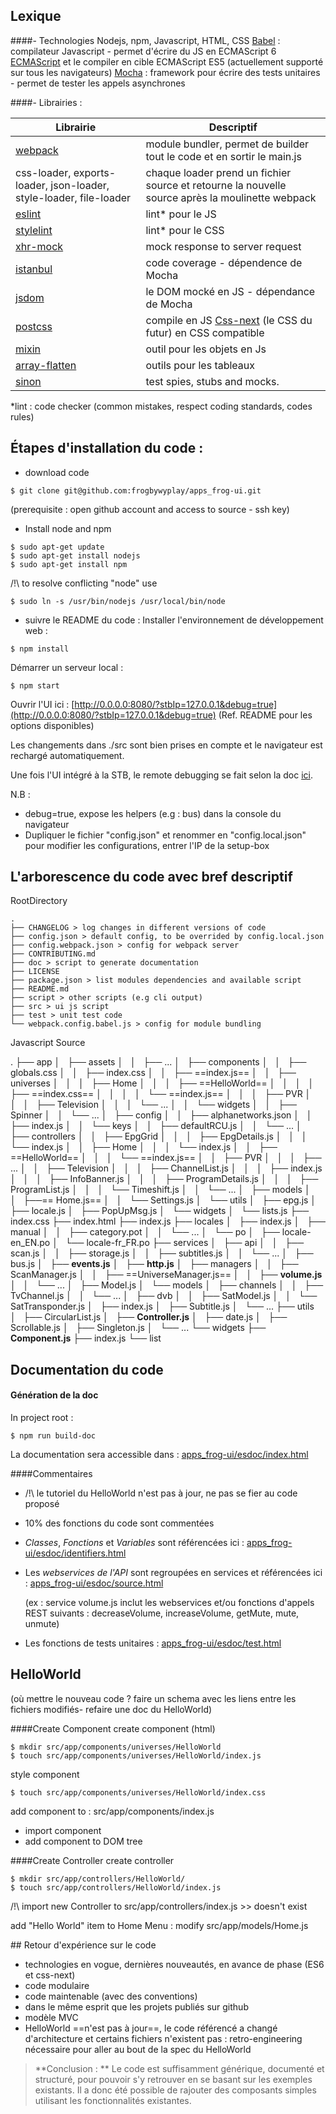 ## Lexique
####- Technologies
Nodejs, npm, Javascript, HTML, CSS
[Babel](http://babeljs.io/) : compilateur Javascript - permet d'écrire du JS en ECMAScript 6 [ECMAScript](https://en.wikipedia.org/wiki/ECMAScript)  et le compiler en cible ECMAScript ES5 (actuellement supporté sur tous les navigateurs)
[Mocha](https://mochajs.org/) : framework pour écrire des tests unitaires - permet de tester les appels asynchrones


####- Librairies :

Librairie | Descriptif 
--- | --- 
[webpack](https://webpack.github.io/docs/what-is-webpack.html) | module bundler, permet de builder tout le code et en sortir le main.js 
css-loader, exports-loader, json-loader, style-loader, file-loader | chaque loader prend un fichier source et retourne la nouvelle source après la moulinette webpack
[eslint](https://www.npmjs.com/package/eslint) | lint* pour le JS
[stylelint](https://www.npmjs.com/package/stylelint) | lint* pour le CSS
[xhr-mock](https://github.com/jameslnewell/xhr-mock) | mock response to server request
[istanbul](https://github.com/gotwarlost/istanbul) | code coverage - dépendence de Mocha
[jsdom](https://github.com/tmpvar/jsdom) | le DOM mocké en JS - dépendance de Mocha
[postcss](http://postcss.org/) | compile en JS [Css-next](http://cssnext.io/) (le CSS du futur) en CSS compatible
[mixin](https://www.npmjs.com/package/mixin-js) | outil pour les objets en Js
[array-flatten](https://github.com/blakeembrey/array-flatten) |  outils pour les tableaux
[sinon](https://www.npmjs.com/package/sinon) | test spies, stubs and mocks.

*lint : code checker (common mistakes, respect coding standards, codes rules)

## Étapes d'installation du code :
- download code

```
$ git clone git@github.com:frogbywyplay/apps_frog-ui.git
```

(prerequisite : open github account and access to source - ssh key)

- Install node and npm
```
$ sudo apt-get update
$ sudo apt-get install nodejs
$ sudo apt-get install npm
```

/!\ to resolve conflicting "node" use
```
$ sudo ln -s /usr/bin/nodejs /usr/local/bin/node
```
- suivre le README du code :
Installer l'environnement de développement web :
```
$ npm install
```

Démarrer un serveur local :

	$ npm start

Ouvrir l'UI ici : [http://0.0.0.0:8080/?stbIp=127.0.0.1&debug=true](http://0.0.0.0:8080/?stbIp=127.0.0.1&debug=true)  (Ref. README pour les options disponibles)

Les changements dans ./src sont bien prises en compte et le navigateur est rechargé automatiquement.

Une fois l'UI intégré à la STB, le remote debugging se fait selon la doc [ici](https://portal.frogbywyplay.com/docs/wytv/featured/guide-webapp-dev/debug-testing/).

N.B :

- debug=true, expose les helpers (e.g : bus) dans la console du navigateur
- Dupliquer le fichier "config.json" et renommer en "config.local.json" pour modifier les configurations, entrer l'IP de la setup-box


## L'arborescence du code avec bref descriptif

RootDirectory

	.
	├── CHANGELOG > log changes in different versions of code
	├── config.json > default config, to be overrided by config.local.json
	├── config.webpack.json > config for webpack server
	├── CONTRIBUTING.md
	├── doc > script to generate documentation
	├── LICENSE
	├── package.json > list modules dependencies and available script
	├── README.md
	├── script > other scripts (e.g cli output)
	├── src > ui js script
	├── test > unit test code
	└── webpack.config.babel.js > config for module bundling


Javascript Source

.
├── app
│   ├── assets
│   │   ├── ...
│   ├── components
│   │   ├── globals.css
│   │   ├── index.css
│   │   ├── ==index.js==
│   │   ├── universes
│   │   │   ├── Home
│   │   │   ├── ==HelloWorld==
│   │   │   │   ├── ==index.css==
│   │   │   │   └── ==index.js==
│   │   │   ├── PVR
│   │   │   ├── Television
│   │   │   └── ...
│   │   └── widgets
│   │       ├── Spinner
│   │       └── ...
│   ├── config
│   │   ├── alphanetworks.json
│   │   ├── index.js
│   │   └── keys
│   │       ├── defaultRCU.js
│   │       └── ...
│   ├── controllers
│   │   ├── EpgGrid
│   │   │   ├── EpgDetails.js
│   │   │   └── index.js
│   │   ├── Home
│   │   │   └── index.js
│   │   ├── ==HelloWorld==
│   │   │   └── ==index.js==
│   │   ├── PVR
│   │   │   ├── ...
│   │   ├── Television
│   │   │   ├── ChannelList.js
│   │   │   ├── index.js
│   │   │   ├── InfoBanner.js
│   │   │   ├── ProgramDetails.js
│   │   │   ├── ProgramList.js
│   │   │   └── Timeshift.js
│   │   └── ...
│   ├── models
│   │   ├──== Home.js==
│   │   └── Settings.js
│   └── utils
│       ├── epg.js
│       ├── locale.js
│       ├── PopUpMsg.js
│       └── widgets
│           └── lists.js
├── index.css
├── index.html
├── index.js
├── locales
│   ├── index.js
│   ├── manual
│   │   ├── category.pot
│   │   └── ...
│   └── po
│       ├── locale-en_EN.po
│       └── locale-fr_FR.po
├── services
│   ├── api
│   │   ├── scan.js
│   │   ├── storage.js
│   │   ├── subtitles.js
│   │   └── ...
│   ├── bus.js
│   ├── **events.js**
│   ├── **http.js**
│   ├── managers
│   │   ├── ScanManager.js
│   │   ├── ==UniverseManager.js==
│   │   ├── **volume.js**
│   │   └── ...
│   ├── Model.js
│   └── models
│       ├── channels
│       │   ├── TvChannel.js
│       │   └── ...
│       ├── dvb
│       │   ├── SatModel.js
│       │   └── SatTransponder.js
│       ├── index.js
│       ├── Subtitle.js
│       └── ...
├── utils
│   ├── CircularList.js
│   ├── **Controller.js**
│   ├── date.js
│   ├── Scrollable.js
│   ├── Singleton.js
│   └── ...
└── widgets
    ├── **Component.js**
    ├── index.js
    └── list




## Documentation du code
#### Génération de la doc
In project root :

```
$ npm run build-doc
```
La documentation sera accessible dans : [apps_frog-ui/esdoc/index.html](apps_frog-ui/esdoc/index.html) 

####Commentaires

- /!\ le tutoriel du HelloWorld n'est pas à jour, ne pas se fier au code proposé
- 10% des fonctions du code sont commentées

- *Classes*, *Fonctions* et *Variables* sont référencées ici : [apps_frog-ui/esdoc/identifiers.html](apps_frog-ui/esdoc/identifiers.html) 

- Les *webservices de l'API* sont regroupées en services et référencées ici : [apps_frog-ui/esdoc/source.html](apps_frog-ui/esdoc/source.html) 

	(ex : service volume.js inclut les webservices et/ou fonctions d'appels REST suivants : decreaseVolume, increaseVolume, getMute, mute, unmute)

- Les fonctions de tests unitaires : [apps_frog-ui/esdoc/test.html](apps_frog-ui/esdoc/test.html)


## HelloWorld 
(où mettre le nouveau code ? faire un schema avec les liens entre les fichiers modifiés- refaire une doc du HelloWorld)

####Create Component
create component (html)

	$ mkdir src/app/components/universes/HelloWorld
	$ touch src/app/components/universes/HelloWorld/index.js


style component

	$ touch src/app/components/universes/HelloWorld/index.css

add component to : src/app/components/index.js

- import component
 - add component to DOM tree

####Create Controller
create controller

	$ mkdir src/app/controllers/HelloWorld/
	$ touch src/app/controllers/HelloWorld/index.js

/!\ import new Controller to src/app/controllers/index.js >> doesn't exist

add "Hello World" item to Home Menu :
modify src/app/models/Home.js



## Retour d'expérience sur le code

- technologies en vogue, dernières nouveautés, en avance de phase (ES6 et css-next)
- code modulaire
- code maintenable (avec des conventions)
- dans le même esprit que les projets publiés sur github
- modèle MVC
- HelloWorld ==n'est pas à jour==, le code référencé a changé d'architecture et certains fichiers n'existent pas : retro-engineering nécessaire pour aller au bout de la spec du HelloWorld

>**Conclusion : **
>Le code est suffisamment générique, documenté et structuré, pour pouvoir s'y retrouver en se basant sur les exemples existants.
>Il a donc été possible de rajouter des composants simples utilisant les fonctionnalités existantes.




